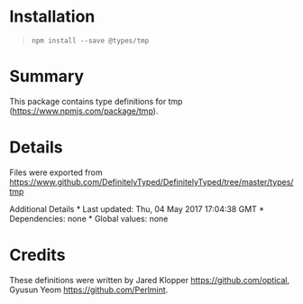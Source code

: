 Installation
============

> `npm install --save @types/tmp`

Summary
=======

This package contains type definitions for tmp (https://www.npmjs.com/package/tmp).

Details
=======

Files were exported from https://www.github.com/DefinitelyTyped/DefinitelyTyped/tree/master/types/tmp

Additional Details \* Last updated: Thu, 04 May 2017 17:04:38 GMT \* Dependencies: none \* Global values: none

Credits
=======

These definitions were written by Jared Klopper <a href="https://github.com/optical" class="uri">https://github.com/optical</a>, Gyusun Yeom <a href="https://github.com/Perlmint" class="uri">https://github.com/Perlmint</a>.
